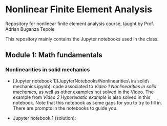 # Nonlinear Finite Element Analysis

Repository for nonlinear finite element analysis course, taught by Prof. Adrian Buganza Tepole 

This repository mainly contains the Jupyter notebooks used in the class.

## Module 1: Math fundamentals 

### Nonlinearities in solid mechanics 

* [Jupyter notebook 1](JupyterNotebooks/Nonlinearities\ in\ solid\ mechanics.ipynb): code associated to *Video 1 Nonlinearities in solid mechanics*, as well as other examples not solved in the Video. The example from *Video 2 Hyperelastic example* is also solved in this notebook. Note that this notebook as some gaps for you to try to fill in. There are prompts in the notebooks to guide you.  

* Jupyter notebook 1 (solution): 
